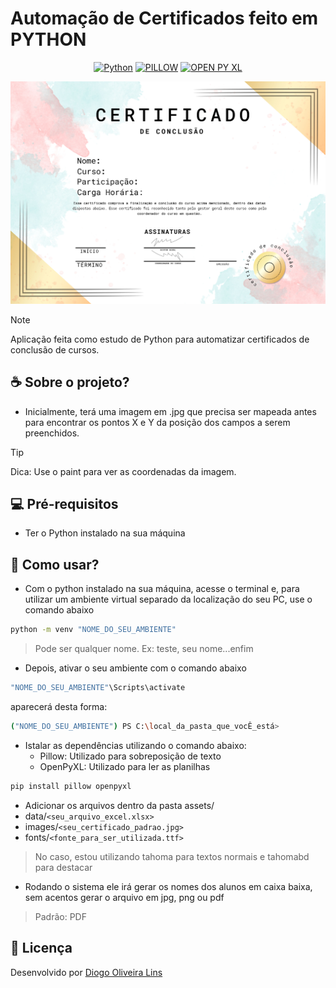 # Automação de Certificados feito em PYTHON
<span align="center">

[<img alt="Python" src="https://img.shields.io/static/v1?label=PYTHON&message=Latest&color=FF5800&labelColor=383838">](https://python.org/)
[<img alt="PILLOW" src="https://img.shields.io/static/v1?label=PILLOW&message=Latest&color=FF5800&labelColor=383838">](https://pypi.org/project/pillow/)
[<img alt="OPEN PY XL" src="https://img.shields.io/static/v1?label=OPENPYXL&message=Latest&color=FF5800&labelColor=383838">](https://openpyxl.readthedocs.io/en/stable/)

</span>

<img src="./assets/images/certificado_padrao.jpg" alt="Certificado Exemplo">

> [!NOTE]
> Aplicação feita como estudo de Python para automatizar certificados de conclusão de cursos.

## ☕ Sobre o projeto?

- Inicialmente, terá uma imagem em .jpg que precisa ser mapeada antes para encontrar os pontos X e Y da posição dos campos a serem preenchidos.

> [!TIP]
> Dica: Use o paint para ver as coordenadas da imagem.

## 💻 Pré-requisitos

- Ter o Python instalado na sua máquina

## 🚀 Como usar?


- Com o python instalado na sua máquina, acesse o terminal e, para utilizar um ambiente virtual separado da localização do seu PC, use o comando abaixo

```sh
python -m venv "NOME_DO_SEU_AMBIENTE"
```

> Pode ser qualquer nome. Ex: teste, seu nome...enfim

- Depois, ativar o seu ambiente com o comando abaixo

```sh
"NOME_DO_SEU_AMBIENTE"\Scripts\activate 
```
aparecerá desta forma:

```sh
("NOME_DO_SEU_AMBIENTE") PS C:\local_da_pasta_que_vocÊ_está>
```
- Istalar as dependências utilizando o comando abaixo:
  - Pillow: Utilizado para sobreposição de texto
  - OpenPyXL: Utilizado para ler as planilhas

```sh
pip install pillow openpyxl
```

- Adicionar os arquivos dentro da pasta assets/
 - data/`<seu_arquivo_excel.xlsx>`
 - images/`<seu_certificado_padrao.jpg>`
 - fonts/`<fonte_para_ser_utilizada.ttf>`
 
 > No caso, estou utilizando tahoma para textos normais e tahomabd para destacar

- Rodando o sistema ele irá gerar os nomes dos alunos em caixa baixa, sem acentos gerar o arquivo em jpg, png ou pdf 

> Padrão: PDF

## 🔑 Licença

Desenvolvido por [Diogo Oliveira Lins](https://goatech.com.br)